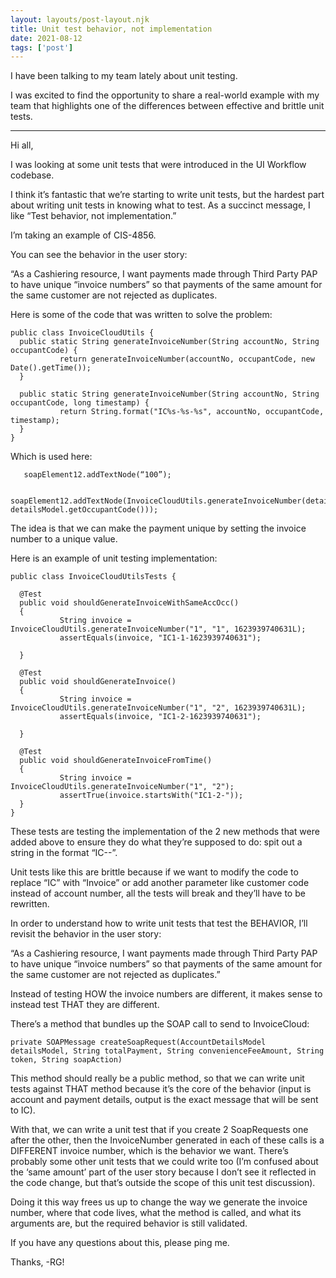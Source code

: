 ```yaml
---
layout: layouts/post-layout.njk
title: Unit test behavior, not implementation
date: 2021-08-12
tags: ['post']
---
```


I have been talking to my team lately about unit testing.

I was excited to find the opportunity to share <!-- Excerpt Start -->a real-world example<!-- Excerpt End --> with my team that highlights one of the differences between effective and brittle unit tests.

<hr>

Hi all,

I was looking at some unit tests that were introduced in the UI Workflow codebase.

I think it’s fantastic that we’re starting to write unit tests, but the hardest part about writing unit tests in knowing what to test.  As a succinct message, I like “Test behavior, not implementation.”

I’m taking an example of CIS-4856.

You can see the behavior in the user story:

“As a Cashiering resource, I want payments made through Third Party PAP to have unique “invoice numbers” so that payments of the same amount for the same customer are not rejected as duplicates.

Here is some of the code that was written to solve the problem:

<pre><code>public class InvoiceCloudUtils {
  public static String generateInvoiceNumber(String accountNo, String occupantCode) {
           return generateInvoiceNumber(accountNo, occupantCode, new Date().getTime());
  }
  
  public static String generateInvoiceNumber(String accountNo, String occupantCode, long timestamp) {
           return String.format(&quot;IC%s-%s-%s&quot;, accountNo, occupantCode, timestamp);
  }
}
</code></pre>

Which is used here:

<pre><code>   soapElement12.addTextNode(“100”);
                    
   soapElement12.addTextNode(InvoiceCloudUtils.generateInvoiceNumber(detailsModel.getAccountNo(), detailsModel.getOccupantCode())); 
</code></pre>

The idea is that we can make the payment unique by setting the invoice number to a unique value.

Here is an example of unit testing implementation:

<pre><code>public class InvoiceCloudUtilsTests {

  @Test
  public void shouldGenerateInvoiceWithSameAccOcc()
  {
           String invoice = InvoiceCloudUtils.generateInvoiceNumber(&quot;1&quot;, &quot;1&quot;, 1623939740631L);
           assertEquals(invoice, &quot;IC1-1-1623939740631&quot;);
           
  }
  
  @Test
  public void shouldGenerateInvoice()
  {
           String invoice = InvoiceCloudUtils.generateInvoiceNumber(&quot;1&quot;, &quot;2&quot;, 1623939740631L);
           assertEquals(invoice, &quot;IC1-2-1623939740631&quot;);
           
  }
  
  @Test
  public void shouldGenerateInvoiceFromTime()
  {
           String invoice = InvoiceCloudUtils.generateInvoiceNumber(&quot;1&quot;, &quot;2&quot;);
           assertTrue(invoice.startsWith(&quot;IC1-2-&quot;));
  }
}
</code></pre>

These tests are testing the implementation of the 2 new methods that were added above to ensure they do what they’re supposed to do: spit out a string in the format “IC<account number>-<occupant code>-<timestamp>”.

Unit tests like this are brittle because if we want to modify the code to replace “IC” with “Invoice” or add another parameter like customer code instead of account number, all the tests will break and they’ll have to be rewritten.

In order to understand how to write unit tests that test the BEHAVIOR, I’ll revisit the behavior in the user story:

“As a Cashiering resource, I want payments made through Third Party PAP to have unique “invoice numbers” so that payments of the same amount for the same customer are not rejected as duplicates.”

Instead of testing HOW the invoice numbers are different, it makes sense to instead test THAT they are different.

There’s a method that bundles up the SOAP call to send to InvoiceCloud:

<pre><code>private SOAPMessage createSoapRequest(AccountDetailsModel detailsModel, String totalPayment, String convenienceFeeAmount, String token, String soapAction)
</code></pre>

This method should really be a public method, so that we can write unit tests against THAT method because it’s the core of the behavior (input is account and payment details, output is the exact message that will be sent to IC).

With that, we can write a unit test that if you create 2 SoapRequests one after the other, then the InvoiceNumber generated in each of these calls is a DIFFERENT invoice number, which is the behavior we want.  There’s probably some other unit tests that we could write too (I’m confused about the ‘same amount’ part of the user story because I don’t see it reflected in the code change, but that’s outside the scope of this unit test discussion).

Doing it this way frees us up to change the way we generate the invoice number, where that code lives, what the method is called, and what its arguments are, but the required behavior is still validated.

If you have any questions about this, please ping me.

Thanks,
-RG!
